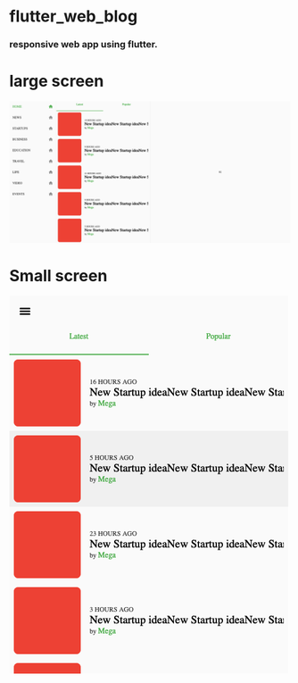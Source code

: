 # flutter_web_blog

### responsive web app using flutter.

# large screen
![enter image description here](https://raw.githubusercontent.com/m7mdra/flutter_web_blog/master/screenshot/big_screen.png)
# Small screen
![enter image description here](https://raw.githubusercontent.com/m7mdra/flutter_web_blog/master/screenshot/small_screen.png)
